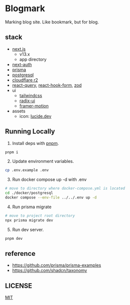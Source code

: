 # Blogmark

Marking blog site. Like bookmark, but for blog.

## stack

- [next.js](https://beta.nextjs.org/docs/getting-started)
  - v13.x
  - app directory
- [next-auth](https://next-auth.js.org/)
- [prisma](https://www.prisma.io/)
- [postgresql](https://www.postgresql.org/)
- [cloudflare r2](https://developers.cloudflare.com/r2/)
- [react-query](https://tanstack.com/query/v4), [react-hook-form](https://react-hook-form.com/), [zod](https://zod.dev/)
- ui
  - [tailwindcss](https://tailwindcss.com/)
  - [radix-ui](https://www.radix-ui.com/docs/primitives/overview/introduction)
  - [framer-motion](https://www.framer.com/docs/)
- assets
  - icon: [lucide.dev](https://lucide.dev)

## Running Locally

1. Install deps with [pnpm](https://pnpm.io/).

```bash
pnpm i
```

2. Update environment variables.

```bash
cp .env.example .env
```

3. Run docker compose up -d with .env

```bash
# move to directory where docker-compose.yml is located
cd ./docker/postgresql
docker compose --env-file ../../.env up -d
```

4. Run prisma migrate

```bash
# move to project root directory
npx prisma migrate dev
```

5. Run dev server.

```bash
pnpm dev
```

## reference

- https://github.com/prisma/prisma-examples
- https://github.com/shadcn/taxonomy

## LICENSE

[MIT](./LICENSE)
